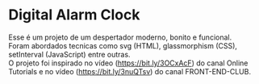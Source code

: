 # Digital Alarm Clock
 
Esse é um projeto de um despertador moderno, bonito e funcional. <br />
Foram abordados tecnicas como svg (HTML), glassmorphism (CSS), setInterval (JavaScript) entre outras. <br />
O projeto foi inspirado no vídeo (https://bit.ly/3OCxAcF) do canal Online Tutorials e no vídeo (https://bit.ly/3nuQTsv) do canal FRONT-END-CLUB.
